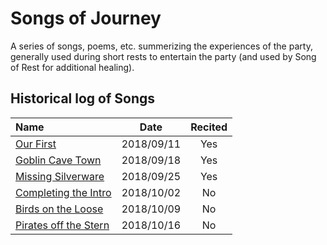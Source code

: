 # Songs of Journey

A series of songs, poems, etc. summerizing the experiences of the party,
generally used during short rests to entertain the party (and used by
Song of Rest for additional healing).


## Historical log of Songs

| Name | Date | Recited |
|:---- |:----:|:-------:|
| [Our First](our_first.md) | 2018/09/11 | Yes |
| [Goblin Cave Town](goblin_cave_town.md) | 2018/09/18 | Yes |
| [Missing Silverware](missing_silverware.md) | 2018/09/25 | Yes |
| [Completing the Intro](completing_the_intro.md) | 2018/10/02 | No |
| [Birds on the Loose](birds_on_the_loose.md) | 2018/10/09 | No |
| [Pirates off the Stern](pirates_off_the_stern.md) | 2018/10/16 | No |
